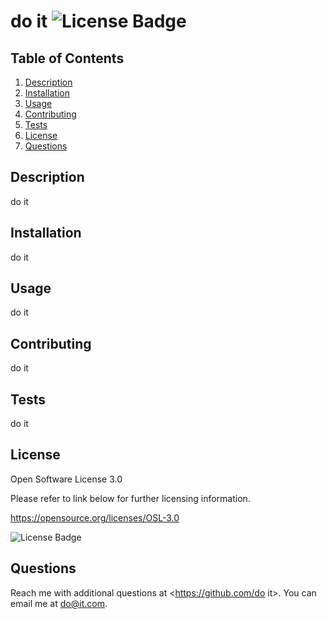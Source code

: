 # do it ![License Badge](https://img.shields.io/badge/license-Open%20Software%20License%203.0-green.svg)

## Table of Contents
1. [Description](#Description)
2. [Installation](#Installation)
3. [Usage](#Usage)
4. [Contributing](#Contributing)
5. [Tests](#Tests)
6. [License](#License)
7. [Questions](#Questions)

## Description

do it

## Installation

do it 

## Usage

do it

## Contributing

do it

## Tests

do it

## License
Open Software License 3.0

Please refer to link below for further licensing information.

https://opensource.org/licenses/OSL-3.0

![License Badge](https://img.shields.io/badge/license-Open%20Software%20License%203.0-green.svg)

## Questions

Reach me with additional questions at <https://github.com/do it>. 
You can email me at <do@it.com>.
